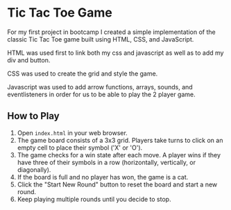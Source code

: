 # Tic Tac Toe Game

For my first project in bootcamp I created a  simple implementation of the classic Tic Tac Toe game built using HTML, CSS, and JavaScript.

HTML was used first to link both my css and javascript as well as to add my div and button.

CSS was used to create the grid and style the game.

Javascript was used to add arrow functions, arrays, sounds, and eventlisteners in order for us to be able to play the 2 player game. 

## How to Play

1. Open `index.html` in your web browser.
2. The game board consists of a 3x3 grid. Players take turns to click on an empty cell to place their symbol ('X' or 'O').
3. The game checks for a win state after each move. A player wins if they have three of their symbols in a row (horizontally, vertically, or diagonally).
4. If the board is full and no player has won, the game is a cat.
5. Click the "Start New Round" button to reset the board and start a new round.
6. Keep playing multiple rounds until you decide to stop.
